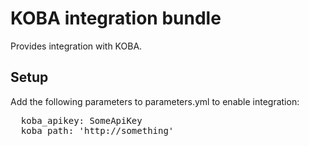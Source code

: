 # KOBA integration bundle

Provides integration with KOBA.

## Setup
Add the following parameters to parameters.yml to enable integration:

<pre>
  koba_apikey: SomeApiKey
  koba_path: 'http://something'
</pre>


